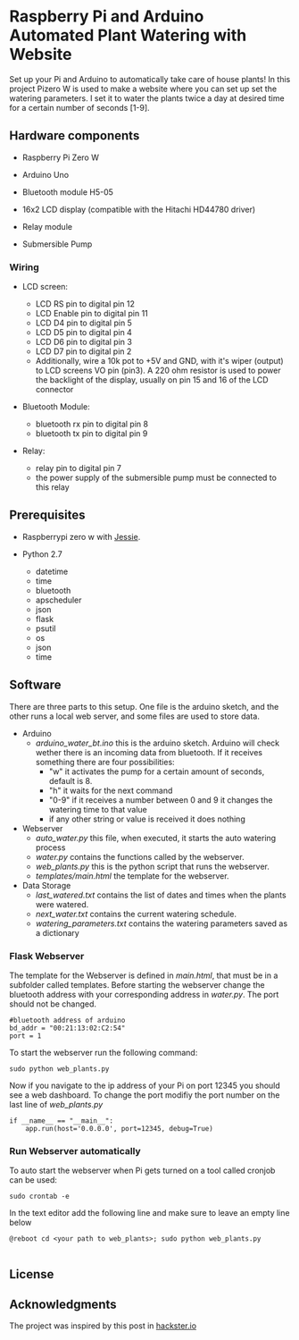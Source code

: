 # Raspberry Pi and Arduino Automated Plant Watering with Website

Set up your Pi and Arduino to automatically take care of house plants!
In this project Pizero W is used to make a website where you can set up set the watering parameters. I set it to water the plants twice a day at desired time for a certain number of seconds [1-9].


## Hardware components

* Raspberry Pi Zero W

* Arduino Uno
* Bluetooth module H5-05
* 16x2 LCD display (compatible with the Hitachi HD44780 driver)
* Relay module
* Submersible Pump

### Wiring 

* LCD screen:
  * LCD RS pin to digital pin 12
  * LCD Enable pin to digital pin 11
  * LCD D4 pin to digital pin 5
  * LCD D5 pin to digital pin 4
  * LCD D6 pin to digital pin 3
  * LCD D7 pin to digital pin 2
  * Additionally, wire a 10k pot to +5V and GND, with it's wiper (output) to LCD screens VO pin (pin3). A 220 ohm resistor is used to power the backlight of the display, usually on pin 15 and 16 of the LCD connector

* Bluetooth Module:
  * bluetooth rx pin to digital pin 8
  * bluetooth tx pin to digital pin 9

* Relay:
  * relay pin to digital pin 7
  * the power supply of the submersible pump must be connected to this relay


## Prerequisites

* Raspberrypi zero w with [Jessie](https://www.raspberrypi.org/blog/raspbian-jessie-is-here/).


* Python 2.7
  * datetime
  * time
  * bluetooth
  * apscheduler
  * json
  * flask
  * psutil
  * os
  * json
  * time


## Software

There are three parts to this setup. One file is the arduino sketch, and the other runs a local web server, and some files are used to store data. 
* Arduino 
    * *arduino_water_bt.ino* this is the arduino sketch. Arduino will check wether there is an incoming data from bluetooth. If it receives something there are four possibilities:
        * "w" it activates the pump for a certain amount of seconds, default is 8.
        * "h" it waits for the next command
        * "0-9" if it receives a number between 0 and 9 it changes the watering time to that value
        * if any other string or value is received it does nothing
* Webserver
    * *auto_water.py* this file, when executed, it starts the auto watering process
    * *water.py* contains the functions called by the webserver.
    * *web_plants.py* this is the python script that runs the webserver.
    * *templates/main.html* the template for the webserver.
* Data Storage
    * *last_watered.txt* contains the list of dates and times when the plants were watered.
    * *next_water.txt* contains the current watering schedule.
    * *watering_parameters.txt* contains the watering parameters saved as a dictionary

### Flask Webserver
The template for the Webserver is defined in *main.html*, that must be in a subfolder called templates. Before starting the webserver change the bluetooth address with your corresponding address in *water.py*. The port should not be changed.
```
#bluetooth address of arduino
bd_addr = "00:21:13:02:C2:54"
port = 1
```
To start the webserver run the following command:
```
sudo python web_plants.py
```
Now if you navigate to the ip address of your Pi on port 12345 you should see a web dashboard. To change the port modifiy the port number on the last line of *web_plants.py*
```
if __name__ == "__main__":
    app.run(host='0.0.0.0', port=12345, debug=True)
```

### Run Webserver automatically
To auto start the webserver when Pi gets turned on a tool called cronjob can be used:
```
sudo crontab -e
```
In the text editor add the following line and make sure to leave an empty line below
```
@reboot cd <your path to web_plants>; sudo python web_plants.py


```


## License


## Acknowledgments

The project was inspired by this post in [hackster.io](https://www.hackster.io/ben-eagan/raspberry-pi-automated-plant-watering-with-website-8af2dc)
